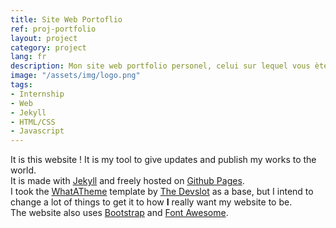 ```yaml
---
title: Site Web Portoflio
ref: proj-portfolio
layout: project
category: project
lang: fr
description: Mon site web portfolio personel, celui sur lequel vous ètes !
image: "/assets/img/logo.png"
tags:
- Internship
- Web
- Jekyll
- HTML/CSS
- Javascript
---
```


It is this website ! It is my tool to give updates and publish my works to the world.  
It is made with [Jekyll](https://jekyllrb.com/) and freely hosted on [Github Pages](https://pages.github.com/).  
I took the [WhatATheme](https://thedevslot.github.io/WhatATheme/) template by [The Devslot](https://github.com/thedevslot) as a base, but I intend to change a lot of things to get it to how **I** really want my website to be.  
The website also uses [Bootstrap](https://getbootstrap.com/) and [Font Awesome](https://fontawesome.com/).
